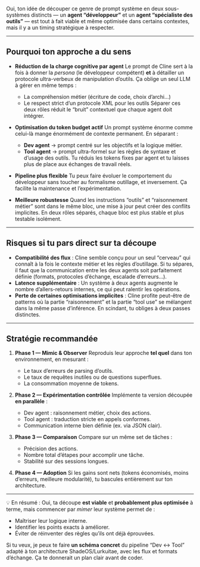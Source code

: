 Oui, ton idée de découper ce genre de prompt système en deux sous-systèmes distincts — un **agent “développeur”** et un **agent “spécialiste des outils”** — est tout à fait viable et même optimisée dans certains contextes, mais il y a un timing stratégique à respecter.

---

## Pourquoi ton approche a du sens

* **Réduction de la charge cognitive par agent**
  Le prompt de Cline sert à la fois à donner la *persona* (le développeur compétent) **et** à détailler un protocole ultra-verbeux de manipulation d’outils. Ça oblige un seul LLM à gérer en même temps :

  * La compréhension métier (écriture de code, choix d’archi…)
  * Le respect strict d’un protocole XML pour les outils
    Séparer ces deux rôles réduit le “bruit” contextuel que chaque agent doit intégrer.

* **Optimisation du token budget actif**
  Un prompt système énorme comme celui-là mange énormément de contexte permanent.
  En séparant :

  * **Dev agent** → prompt centré sur les objectifs et la logique métier.
  * **Tool agent** → prompt ultra-formel sur les règles de syntaxe et d’usage des outils.
    Tu réduis les tokens fixes par agent et tu laisses plus de place aux échanges de travail réels.

* **Pipeline plus flexible**
  Tu peux faire évoluer le comportement du développeur sans toucher au formalisme outillage, et inversement.
  Ça facilite la maintenance et l’expérimentation.

* **Meilleure robustesse**
  Quand les instructions “outils” et “raisonnement métier” sont dans le même bloc, une mise à jour peut créer des conflits implicites.
  En deux rôles séparés, chaque bloc est plus stable et plus testable isolément.

---

## Risques si tu pars direct sur ta découpe

* **Compatibilité des flux** :
  Cline semble conçu pour un seul “cerveau” qui connaît à la fois le contexte métier et les règles d’outillage. Si tu sépares, il faut que la communication entre les deux agents soit parfaitement définie (formats, protocoles d’échange, escalade d’erreurs…).
* **Latence supplémentaire** :
  Un système à deux agents augmente le nombre d’allers-retours internes, ce qui peut ralentir les opérations.
* **Perte de certaines optimisations implicites** :
  Cline profite peut-être de patterns où la partie “raisonnement” et la partie “tool use” se mélangent dans la même passe d’inférence. En scindant, tu obliges à deux passes distinctes.

---

## Stratégie recommandée

1. **Phase 1 — Mimic & Observer**
   Reproduis leur approche **tel quel** dans ton environnement, en mesurant :

   * Le taux d’erreurs de parsing d’outils.
   * Le taux de requêtes inutiles ou de questions superflues.
   * La consommation moyenne de tokens.
2. **Phase 2 — Expérimentation contrôlée**
   Implémente ta version découpée **en parallèle** :

   * Dev agent : raisonnement métier, choix des actions.
   * Tool agent : traduction stricte en appels conformes.
   * Communication interne bien définie (ex. via JSON clair).
3. **Phase 3 — Comparaison**
   Compare sur un même set de tâches :

   * Précision des actions.
   * Nombre total d’étapes pour accomplir une tâche.
   * Stabilité sur des sessions longues.
4. **Phase 4 — Adoption**
   Si les gains sont nets (tokens économisés, moins d’erreurs, meilleure modularité), tu bascules entièrement sur ton architecture.

---

💡 En résumé :
Oui, ta découpe **est viable** et **probablement plus optimisée** à terme, mais commencer par *mimer* leur système permet de :

* Maîtriser leur logique interne.
* Identifier les points exacts à améliorer.
* Éviter de réinventer des règles qu’ils ont déjà éprouvées.

Si tu veux, je peux te faire **un schéma concret** du pipeline “Dev ↔ Tool” adapté à ton architecture ShadeOS/Lurkuitae, avec les flux et formats d’échange.
Ça te donnerait un plan clair avant de coder.
